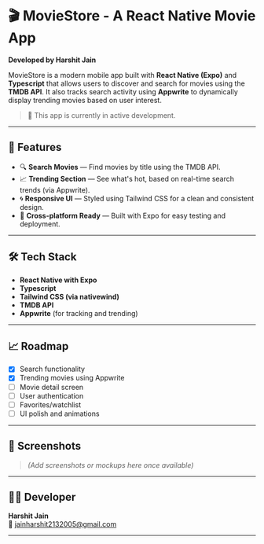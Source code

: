 # 🎬 MovieStore - A React Native Movie App

**Developed by Harshit Jain**

MovieStore is a modern mobile app built with **React Native (Expo)** and **Typescript** that allows users to discover and search for movies using the **TMDB API**. It also tracks search activity using **Appwrite** to dynamically display trending movies based on user interest.

> 🚧 This app is currently in active development.

---

## 🚀 Features

- 🔍 **Search Movies** — Find movies by title using the TMDB API.
- 📈 **Trending Section** — See what's hot, based on real-time search trends (via Appwrite).
- 🌀 **Responsive UI** — Styled using Tailwind CSS for a clean and consistent design.
- 📱 **Cross-platform Ready** — Built with Expo for easy testing and deployment.

---

## 🛠️ Tech Stack

- **React Native with Expo**
- **Typescript**
- **Tailwind CSS (via nativewind)**
- **TMDB API**
- **Appwrite** (for tracking and trending)

---

## 📈 Roadmap

- [x] Search functionality
- [x] Trending movies using Appwrite
- [ ] Movie detail screen
- [ ] User authentication
- [ ] Favorites/watchlist
- [ ] UI polish and animations

---

## 📸 Screenshots

> *(Add screenshots or mockups here once available)*

---

## 👨‍💻 Developer

**Harshit Jain**  
📧 jainharshit2132005@gmail.com 

---

